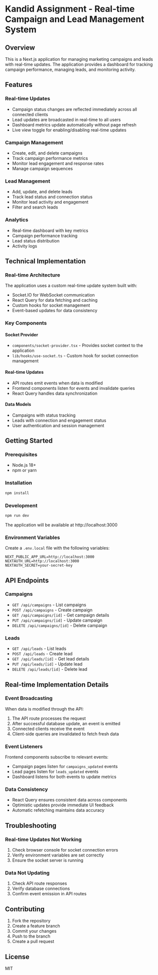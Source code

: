 # Kandid Assignment - Real-time Campaign and Lead Management System

## Overview

This is a Next.js application for managing marketing campaigns and leads with real-time updates. The application provides a dashboard for tracking campaign performance, managing leads, and monitoring activity.

## Features

### Real-time Updates
- Campaign status changes are reflected immediately across all connected clients
- Lead updates are broadcasted in real-time to all users
- Dashboard metrics update automatically without page refresh
- Live view toggle for enabling/disabling real-time updates

### Campaign Management
- Create, edit, and delete campaigns
- Track campaign performance metrics
- Monitor lead engagement and response rates
- Manage campaign sequences

### Lead Management
- Add, update, and delete leads
- Track lead status and connection status
- Monitor lead activity and engagement
- Filter and search leads

### Analytics
- Real-time dashboard with key metrics
- Campaign performance tracking
- Lead status distribution
- Activity logs

## Technical Implementation

### Real-time Architecture
The application uses a custom real-time update system built with:
- Socket.IO for WebSocket communication
- React Query for data fetching and caching
- Custom hooks for socket management
- Event-based updates for data consistency

### Key Components

#### Socket Provider
- `components/socket-provider.tsx` - Provides socket context to the application
- `lib/hooks/use-socket.ts` - Custom hook for socket connection management

#### Real-time Updates
- API routes emit events when data is modified
- Frontend components listen for events and invalidate queries
- React Query handles data synchronization

#### Data Models
- Campaigns with status tracking
- Leads with connection and engagement status
- User authentication and session management

## Getting Started

### Prerequisites
- Node.js 18+
- npm or yarn

### Installation
```bash
npm install
```

### Development
```bash
npm run dev
```

The application will be available at http://localhost:3000

### Environment Variables
Create a `.env.local` file with the following variables:
```
NEXT_PUBLIC_APP_URL=http://localhost:3000
NEXTAUTH_URL=http://localhost:3000
NEXTAUTH_SECRET=your-secret-key
```

## API Endpoints

### Campaigns
- `GET /api/campaigns` - List campaigns
- `POST /api/campaigns` - Create campaign
- `GET /api/campaigns/[id]` - Get campaign details
- `PUT /api/campaigns/[id]` - Update campaign
- `DELETE /api/campaigns/[id]` - Delete campaign

### Leads
- `GET /api/leads` - List leads
- `POST /api/leads` - Create lead
- `GET /api/leads/[id]` - Get lead details
- `PUT /api/leads/[id]` - Update lead
- `DELETE /api/leads/[id]` - Delete lead

## Real-time Implementation Details

### Event Broadcasting
When data is modified through the API:
1. The API route processes the request
2. After successful database update, an event is emitted
3. Connected clients receive the event
4. Client-side queries are invalidated to fetch fresh data

### Event Listeners
Frontend components subscribe to relevant events:
- Campaign pages listen for `campaigns_updated` events
- Lead pages listen for `leads_updated` events
- Dashboard listens for both events to update metrics

### Data Consistency
- React Query ensures consistent data across components
- Optimistic updates provide immediate UI feedback
- Automatic refetching maintains data accuracy

## Troubleshooting

### Real-time Updates Not Working
1. Check browser console for socket connection errors
2. Verify environment variables are set correctly
3. Ensure the socket server is running

### Data Not Updating
1. Check API route responses
2. Verify database connections
3. Confirm event emission in API routes

## Contributing
1. Fork the repository
2. Create a feature branch
3. Commit your changes
4. Push to the branch
5. Create a pull request

## License
MIT